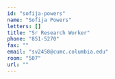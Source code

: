 ```yaml
---
id: "sofija-powers"
name: "Sofija Powers"
letters: []
title: "Sr Research Worker"
phone: "851-5270"
fax: ""
email: "sv2458@cumc.columbia.edu"
room: "507"
url: ""
---
```

